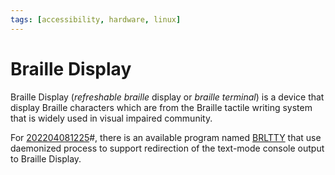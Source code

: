 ```yaml
---
tags: [accessibility, hardware, linux]
---
```


# Braille Display

Braille Display (*refreshable braille* display or *braille terminal*) is a
device that display Braille characters which are from the Braille tactile
writing system that is widely used in visual impaired community.

For [202204081225](202204081225.md)#, there is an available program named [BRLTTY][1] that use
daemonized process to support redirection of the text-mode console output to
Braille Display.

[1]: https://brltty.app/
